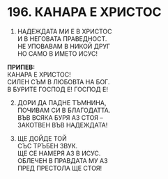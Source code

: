 # 196. КАНАРА Е ХРИСТОС  
  
1. НАДЕЖДАТА МИ Е В ХРИСТОС  
И В НЕГОВАТА ПРАВЕДНОСТ.  
НЕ УПОВАВАМ В НИКОЙ ДРУГ  
НО САМО В ИМЕТО ИСУС!  
  
__ПРИПЕВ:__  
КАНАРА Е ХРИСТОС!  
СИЛЕН СЪМ В ЛЮБОВТА НА БОГ.  
В БУРИТЕ ГОСПОД Е! ГОСПОД Е!  
  
2. ДОРИ ДА ПАДНЕ ТЪМНИНА,  
ПОЧИВАМ СИ В БЛАГОДАТТА.  
ВЪВ ВСЯКА БУРЯ АЗ СТОЯ –  
ЗАКОТВЕН ВЪВ НАДЕЖДАТА!  
  
3. ЩЕ ДОЙДЕ ТОЙ  
СЪС ТРЪБЕН ЗВУК.  
ЩЕ СЕ НАМЕРЯ АЗ В ИСУС.  
ОБЛЕЧЕН В ПРАВДАТА МУ АЗ  
ПРЕД ПРЕСТОЛА ЩЕ СТОЯ!

<DownloadsButton pdf="/pdf/196-kanara-e-hristos.pdf" />

<DownloadChordsButton pdf="/chords/196-kanara-e-hristos_akord.pdf"/>
